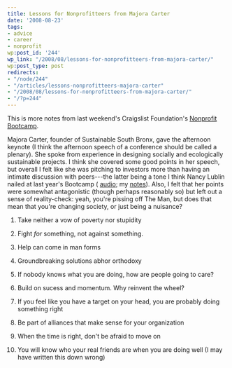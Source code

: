 ```yaml
---
title: Lessons for Nonprofitteers from Majora Carter
date: '2008-08-23'
tags:
- advice
- career
- nonprofit
wp:post_id: '244'
wp_link: "/2008/08/lessons-for-nonprofitteers-from-majora-carter/"
wp:post_type: post
redirects:
- "/node/244"
- "/articles/lessons-nonprofitteers-majora-carter"
- "/2008/08/lessons-for-nonprofitteers-from-majora-carter/"
- "/?p=244"
---
```


This is more notes from last weekend's Craigslist Foundation's [Nonprofit Bootcamp](http://craigslistfoundation.org/index.php?page=ny2008).

Majora Carter, founder of Sustainable South Bronx, gave the afternoon keynote (I think the afternoon speech of a conference should be called a plenary). She spoke from experience in designing socially and ecologically sustainable projects. I think she covered some good points in her speech, but overall I felt like she was pitching to investors more than having an intimate discussion with peers---the latter being a tone I think Nancy Lublin nailed at last year's Bootcamp ( [audio](http://craigslistfoundation.org/index.php?page=Keynotes); my [notes](http://island94.org/opinion-nonprofits)). Also, I felt that her points were somewhat antagonistic (though perhaps reasonably so) but left out a sense of reality-check: yeah, you're pissing off The Man, but does that mean that you're changing society, or just being a nuisance?

1. Take neither a vow of poverty nor stupidity

2. Fight _for_ something, not against something.

3. Help can come in man forms

4. Groundbreaking solutions abhor orthodoxy

5. If nobody knows what you are doing, how are people going to care?

6. Build on sucess and momentum. Why reinvent the wheel?

7. If you feel like you have a target on your head, you are probably doing something right

8. Be part of alliances that make sense for your organization

9. When the time is right, don't be afraid to move on

10. You will know who your real friends are when you are doing well (I may have written this down wrong)
